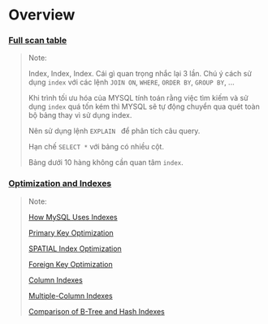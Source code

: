 # Overview

### [Full scan table](./full-scan-table/README.md)
> Note:
>
> Index, Index, Index.  Cái gì quan trọng nhắc lại 3 lần. Chú ý cách sử dụng `index` với các lệnh `JOIN ON`, `WHERE`, `ORDER BY`, `GROUP BY`, ...
>
> Khi trình tối ưu hóa của MYSQL tính toán rằng việc tìm kiếm và sử dụng `index` quá tốn kém thì MYSQL sẽ tự động chuyển qua quét toàn bộ bảng thay vì sử dụng index.
>
> Nên sử dụng lệnh `EXPLAIN ` để phân tích câu query.
>
> Hạn chế `SELECT *` với bảng có nhiều cột.
>
> Bảng dưới 10 hàng không cần quan tâm `index`.
>
### [Optimization and Indexes](indexes)
> Note: 
> 
> [How MySQL Uses Indexes](indexes#how-mysql-uses-indexes)
> 
> [Primary Key Optimization](indexes#primary-key-optimization)
> 
> [SPATIAL Index Optimization](indexes#spatial-index-optimization)
> 
> [Foreign Key Optimization](indexes#foreign-key-optimization)
> 
> [Column Indexes](indexes#column-indexes)
> 
> [Multiple-Column Indexes](indexes#multiple-column-indexes)
> 
> [Comparison of B-Tree and Hash Indexes](indexes#comparison-of-b-tree-and-hash-indexes)
> 
